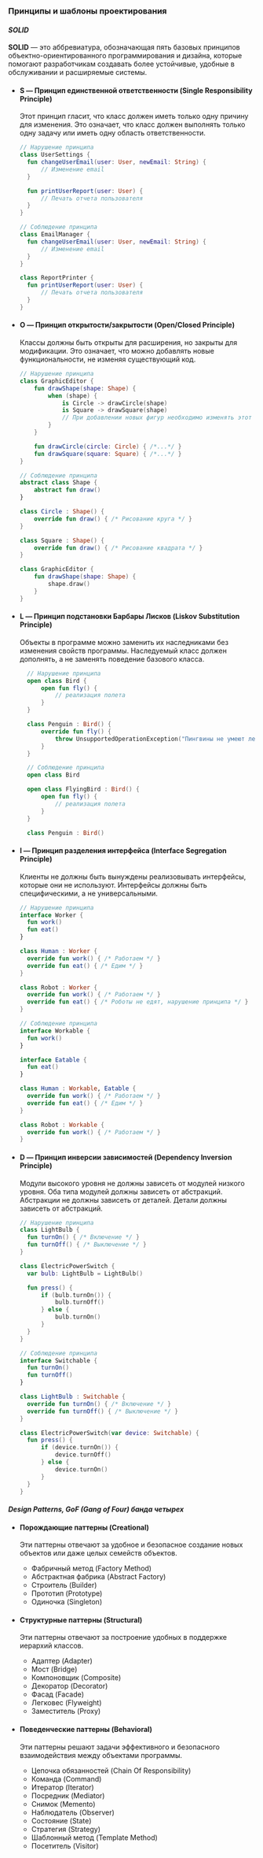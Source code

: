 ### Принципы и шаблоны проектирования

#### *SOLID*
**SOLID** — это аббревиатура, обозначающая пять базовых принципов объектно-ориентированного программирования и дизайна, которые помогают разработчикам создавать более устойчивые, удобные в обслуживании и расширяемые системы.

- #### S — Принцип единственной ответственности (Single Responsibility Principle)
  Этот принцип гласит, что класс должен иметь только одну причину для изменения. Это означает, что класс должен выполнять только одну задачу или иметь одну область ответственности.
    ```kotlin
  // Нарушение принципа
  class UserSettings {
      fun changeUserEmail(user: User, newEmail: String) {
          // Изменение email
      }

      fun printUserReport(user: User) {
          // Печать отчета пользователя
      }
  }

  // Соблюдение принципа
  class EmailManager {
      fun changeUserEmail(user: User, newEmail: String) {
          // Изменение email
      }
  }

  class ReportPrinter {
      fun printUserReport(user: User) {
          // Печать отчета пользователя
      }
  }
  ```
- #### O — Принцип открытости/закрытости (Open/Closed Principle)
  Классы должны быть открыты для расширения, но закрыты для модификации. Это означает, что можно добавлять новые функциональности, не изменяя существующий код.
  ```kotlin
  // Нарушение принципа
  class GraphicEditor {
      fun drawShape(shape: Shape) {
          when (shape) {
              is Circle -> drawCircle(shape)
              is Square -> drawSquare(shape)
              // При добавлении новых фигур необходимо изменять этот класс
          }
      }
  
      fun drawCircle(circle: Circle) { /*...*/ }
      fun drawSquare(square: Square) { /*...*/ }
  }
  
  // Соблюдение принципа
  abstract class Shape {
      abstract fun draw()
  }
  
  class Circle : Shape() {
      override fun draw() { /* Рисование круга */ }
  }
  
  class Square : Shape() {
      override fun draw() { /* Рисование квадрата */ }
  }
  
  class GraphicEditor {
      fun drawShape(shape: Shape) {
          shape.draw()
      }
  }
  ```
- #### L — Принцип подстановки Барбары Лисков (Liskov Substitution Principle)
  Объекты в программе можно заменить их наследниками без изменения свойств программы. Наследуемый класс должен дополнять, а не заменять поведение базового класса.
  ```kotlin
    // Нарушение принципа
    open class Bird {
        open fun fly() {
            // реализация полета
        }
    }

    class Penguin : Bird() {
        override fun fly() {
            throw UnsupportedOperationException("Пингвины не умеют летать.")
        }
    }
  
    // Соблюдение принципа
    open class Bird

    open class FlyingBird : Bird() {
        open fun fly() {
            // реализация полета
        }
    }

    class Penguin : Bird()

  ```
- #### I — Принцип разделения интерфейса (Interface Segregation Principle)
  Клиенты не должны быть вынуждены реализовывать интерфейсы, которые они не используют. Интерфейсы должны быть специфическими, а не универсальными.
  ```kotlin
  // Нарушение принципа
  interface Worker {
    fun work()
    fun eat()
  }
  
  class Human : Worker {
    override fun work() { /* Работаем */ }
    override fun eat() { /* Едим */ }
  }
  
  class Robot : Worker {
    override fun work() { /* Работаем */ }
    override fun eat() { /* Роботы не едят, нарушение принципа */ }
  }
  
  // Соблюдение принципа
  interface Workable {
    fun work()
  }
  
  interface Eatable {
    fun eat()
  }
  
  class Human : Workable, Eatable {
    override fun work() { /* Работаем */ }
    override fun eat() { /* Едим */ }
  }
  
  class Robot : Workable {
    override fun work() { /* Работаем */ }
  }
  ```
- #### D — Принцип инверсии зависимостей (Dependency Inversion Principle)
  Модули высокого уровня не должны зависеть от модулей низкого уровня. Оба типа модулей должны зависеть от абстракций. Абстракции не должны зависеть от деталей. Детали должны зависеть от абстракций.
  ```kotlin
  // Нарушение принципа
  class LightBulb {
    fun turnOn() { /* Включение */ }
    fun turnOff() { /* Выключение */ }
  }
  
  class ElectricPowerSwitch {
    var bulb: LightBulb = LightBulb()
  
    fun press() {
        if (bulb.turnOn()) {
            bulb.turnOff()
        } else {
            bulb.turnOn()
        }
    }
  }
  
  // Соблюдение принципа
  interface Switchable {
    fun turnOn()
    fun turnOff()
  }
  
  class LightBulb : Switchable {
    override fun turnOn() { /* Включение */ }
    override fun turnOff() { /* Выключение */ }
  }
  
  class ElectricPowerSwitch(var device: Switchable) {
    fun press() {
        if (device.turnOn()) {
            device.turnOff()
        } else {
            device.turnOn()
        }
    }
  }

  ```
#### *Design Patterns, GoF (Gang of Four) банда четырех*
- #### Порождающие паттерны (Creational)
  Эти паттерны отвечают за удобное и безопасное создание новых объектов или даже целых семейств объектов.
  <br/>
    - Фабричный метод (Factory Method)
    - Абстрактная фабрика (Abstract Factory)
    - Строитель (Builder)
    - Прототип (Prototype)
    - Одиночка (Singleton)

- #### Структурные паттерны (Structural)
  Эти паттерны отвечают за построение удобных в поддержке иерархий классов.
  <br/>
    - Адаптер (Adapter)
    - Мост (Bridge)
    - Компоновщик (Composite)
    - Декоратор (Decorator)
    - Фасад (Facade)
    - Легковес (Flyweight)
    - Заместитель (Proxy)
- #### Поведенческие паттерны (Behavioral)
  Эти паттерны решают задачи эффективного и безопасного взаимодействия между объектами программы.
  <br/>
    - Цепочка обязанностей (Chain Of Responsibility)
    - Команда (Command)
    - Итератор (Iterator)
    - Посредник (Mediator)
    - Снимок (Memento)
    - Наблюдатель (Observer)
    - Состояние (State)
    - Стратегия (Strategy)
    - Шаблонный метод (Template Method)
    - Посетитель (Visitor)
